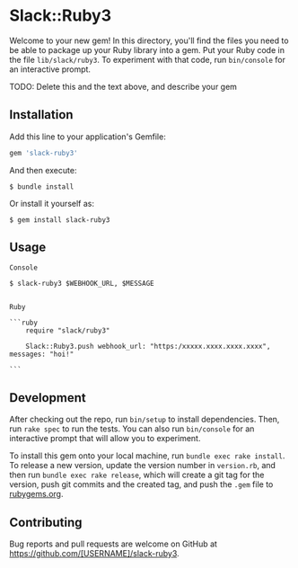 # Slack::Ruby3

Welcome to your new gem! In this directory, you'll find the files you need to be able to package up your Ruby library into a gem. Put your Ruby code in the file `lib/slack/ruby3`. To experiment with that code, run `bin/console` for an interactive prompt.

TODO: Delete this and the text above, and describe your gem

## Installation

Add this line to your application's Gemfile:

```ruby
gem 'slack-ruby3'
```

And then execute:

    $ bundle install

Or install it yourself as:

    $ gem install slack-ruby3

## Usage

    Console

    $ slack-ruby3 $WEBHOOK_URL, $MESSAGE
    
    
    Ruby
    
    ```ruby
        require "slack/ruby3"
        
        Slack::Ruby3.push webhook_url: "https:/xxxxx.xxxx.xxxx.xxxx", messages: "hoi!"

    ```

## Development

After checking out the repo, run `bin/setup` to install dependencies. Then, run `rake spec` to run the tests. You can also run `bin/console` for an interactive prompt that will allow you to experiment.

To install this gem onto your local machine, run `bundle exec rake install`. To release a new version, update the version number in `version.rb`, and then run `bundle exec rake release`, which will create a git tag for the version, push git commits and the created tag, and push the `.gem` file to [rubygems.org](https://rubygems.org).

## Contributing

Bug reports and pull requests are welcome on GitHub at https://github.com/[USERNAME]/slack-ruby3.
